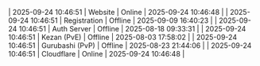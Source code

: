 | 2025-09-24 10:46:51 | Website | Online | 2025-09-24 10:46:48 |
| 2025-09-24 10:46:51 | Registration | Offline | 2025-09-09 16:40:23 |
| 2025-09-24 10:46:51 | Auth Server | Offline | 2025-08-18 09:33:31 |
| 2025-09-24 10:46:51 | Kezan (PvE) | Offline | 2025-08-03 17:58:02 |
| 2025-09-24 10:46:51 | Gurubashi (PvP) | Offline | 2025-08-23 21:44:06 |
| 2025-09-24 10:46:51 | Cloudflare | Online | 2025-09-24 10:46:48 |
